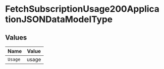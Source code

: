 # FetchSubscriptionUsage200ApplicationJSONDataModelType


## Values

| Name    | Value   |
| ------- | ------- |
| `Usage` | usage   |